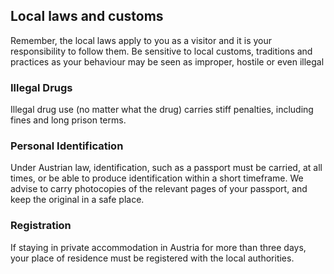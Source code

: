 ## Local laws and customs

Remember, the local laws apply to you as a visitor and it is your responsibility to follow them. Be sensitive to local customs, traditions and practices as your behaviour may be seen as improper, hostile or even illegal

### **Illegal Drugs**

Illegal drug use (no matter what the drug) carries stiff penalties, including fines and long prison terms.

### **Personal Identification**

Under Austrian law, identification, such as a passport must be carried, at all times, or be able to produce identification within a short timeframe. We advise to carry photocopies of the relevant pages of your passport, and keep the original in a safe place.

### **Registration**

If staying in private accommodation in Austria for more than three days, your place of residence must be registered with the local authorities.